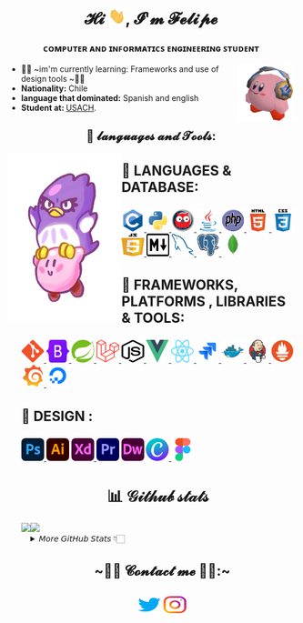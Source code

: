 <head>
  <link rel="stylesheet" href="./estilos.css">
</head>


<h1  align="center">𝓗𝓲 <img src="gif/wave.gif" width="30">, 𝓘'𝓶 𝓕𝓮𝓵𝓲𝓹𝓮 </h1>
<h3  align="center">ᴄᴏᴍᴘᴜᴛᴇʀ ᴀɴᴅ ɪɴꜰᴏʀᴍᴀᴛɪᴄꜱ ᴇɴɢɪɴᴇᴇʀɪɴɢ ꜱᴛᴜᴅᴇɴᴛ</h3>
<img src="gif/kirby audifonos.gif" align="right" width="100" height="100"-->

* 👨‍🎓 ~im'm currently learning: </b>Frameworks and use of design tools ~👨‍🎓
* <b>Nationality:</b> Chile 
* <b>language that dominated:</b> Spanish and english
* <b>Student at: </b>  [USACH](https://informatica.usach.cl/ "University of Santiago de Chile").

<h2  align="center" >👻 𝓵𝓪𝓷𝓰𝓾𝓪𝓰𝓮𝓼 𝓪𝓷𝓭 𝓣𝓸𝓸𝓵𝓼:</h2>
<img src="gif/kirby y coo.gif" align="left" width="200" height="300">
<p  align="left">
<h3  align="left"  style="font-size: 24px"> 🌸 LANGUAGES & DATABASE:</h2>
<ul>
<a  href="https://www.cprogramming.com/"  target="_blank">
<img  src="SVG/c-original.svg"   title="C" alt="c"  width="40"  height="40" /> </a>
<a  href="https://www.python.org"  target="_blank">
<img  src="SVG/python-original.svg"  title="Python" alt="python"  width="40"  height="40" /> </a>
<a href="https://www.swi-prolog.org/"  target="_blank">
<img  src="SVG/prolog.svg"  title="Prolog" alt="prolog"  width="40"  height="40" /> </a>
<a  href="https://www.java.com/es/"  target="_blank">
<img  src="SVG/java-4-logo.svg"  title="JAVA" alt="Java"  width="40"  height="40" /> </a>
<a href="https://www.php.net/" target="_blank"> 
<img  src="SVG/PHP-logo.svg"  title="PHP" alt="PHP" width="40"  height="40" /> </a>
<a href="https://www.w3.org/html/" target="_blank"> 
<img  src="SVG/html5-original-wordmark.svg"  title="HTML5" alt="html5" width="40"  height="40" /> </a>
<a  href="https://www.w3schools.com/css/" target="_blank">
<img  src="SVG/css3-original-wordmark.svg" title="CSS" alt="css3"  width="40"  height="40" /> </a>
<a href="https://www.javascript.com/" target="_blank"> 
<img  src="SVG/Javascript-shield.svg"  title="JavaScript" alt="Javascript" width="40"  height="40"  > </a>
<a href="https://www.markdownguide.org/" target="_blank"> 
<img  src="SVG/Markdown-mark.svg" title="MarkDown" alt="MarkDown" width="40"  height="40" /> </a>
<!--Database-->
<a href="https://www.mysql.com/" target="_blank">
<img  src="SVG/mysql.svg"  title="MySQL" alt="MySQL" width="40"  height="40" /> </a>
<a href="https://www.postgresql.org" target="_blank">
<img  src="SVG/postgresql.svg"  title="PostgreSQL" alt="PostgreSQL" width="40"  height="40" /> </a>
<a href="https://www.mongodb.com/" target="_blank">
<img  src="SVG/mongodb.svg"  title="MongoDB" alt="MongoDB" width="40"  height="40" /> </a>


<!-- FRAMEWORKS, PLATFORMS & LIBRARIES -->
<h3  align="left"  style="font-size: 24px"> 🌷 FRAMEWORKS, PLATFORMS , LIBRARIES & TOOLS:</h2>
<a  href="https://git-scm.com/"  target="_blank">
<img  src="SVG/git-original.svg" title="GIT" alt="GIT"  width="40"  height="40" /> </a>
<a  href="https://getbootstrap.com/"  target="_blank">
<img  src="SVG/Bootstrap_logo.svg"  title="Bootstrap" alt="Bootstrap"  width="40"  height="40" /> </a>
<a  href="https://spring.io/"  target="_blank">
<img  src="SVG/spring-logo.svg"  title="Spring" alt="Spring"  width="40"  height="40" /> </a>
<a  href="https://laravel.com/"  target="_blank">
<img  src="SVG/Laravel.svg"  title="Laravel" alt="Laravel"  width="40"  height="40" /> </a>
<a  href="https://nodejs.org/en/"  target="_blank">
<img  src="SVG/node-js.svg"  title="Node.js" alt="Node JS"  width="40"  height="40" /> </a>
<a  href="https://vuejs.org/"  target="_blank">
<img  src="SVG/Vue.js.svg"  title="Vue" alt="Vue"  width="40"  height="40" /> </a>
<a  href="https://reactjs.org/"  target="_blank">
<img  src="SVG/React-icon.svg"  title="React" alt="React"  width="40"  height="40" /> </a>
<a  href="https://www.atlassian.com/es/software/jira"  target="_blank">
<img  src="SVG/jira.svg"  title="Jira" alt="Jira"  width="40"  height="40" /> </a>
<a href="https://www.docker.com/" target="_blank">
<img  src="SVG/docker-original.svg"  title="Docker" alt="Docker" width="40"  height="40" /> </a>
<a href="https://www.jenkins.io/" target="_blank">
<img  src="SVG/Jenkins.svg"  title="Jenkins" alt="Jenkins" width="40"  height="40" /> </a>
<a href="https://prometheus.io/" target="_blank">
<img  src="SVG/prometheus.svg"  title="Prometheus" alt="Prometheus" width="40"  height="40" /> </a>
<a href="https://grafana.com/" target="_blank">
<img  src="SVG/grafana.svg"  title="Grafana" alt="Grafana" width="40"  height="40" /> </a>
<a  href="https://www.digitalocean.com/"  target="_blank">
<img  src="SVG/digitalocean-original.svg"  title="Digital Ocean" alt="Digital Ocean"  width="40"  height="40" /> </a>


<!--Diseño-->
<h3  align="left"  style="font-size: 24px"> 🌺 DESIGN :</h2>
<a  href="https://www.photoshop.com/en"  target="_blank">
<img  src="SVG/Adobe_Photoshop.svg"  title="photoshop" alt="photoshop"  width="40"  height="40" /> </a>
<a  href="https://www.adobe.com/cl/products/illustrator.html"  target="_blank">
<img  src="SVG/Adobe_Illustrator.svg" title="illustrator" alt="Illustrator"  width="40"  height="40" /></a>
<a  href="https://www.adobe.com/cl/products/xd.html"  target="_blank">
<img  src="SVG/Adobe_XD.svg" title="XD" alt="XD"  width="40"  height="40" /> </a>
<a  href="https://www.adobe.com/pe/products/premiere.html"  target="_blank">
<img  src="SVG/Adobe_Premiere_Pro_Logo.svg" title="Premiere pro" alt="Premiere Pro"  width="40"  height="40" /></a>
<a  href="https://www.adobe.com/cl/products/dreamweaver.htmll"  target="_blank">
<img  src="SVG/Adobe_Dreamweaver.svg"  title="DreamWeaver" alt="DreamWeaver"  width="40"  height="40"/></a>
<a  href="https://www.canva.com"  target="_blank">
<img  src="SVG/Canva_icon_2021.svg" title="Canva" alt="Canva"  width="40"  height="40" /> </a>
<a  href="https://www.figma.com/"  target="_blank">
<img  src="SVG/Figma-logo.svg" title="Figma" alt="Figma"  width="40"  height="40" /> </a>

<h1  align="center">📊 𝒢𝒾𝓉𝒽𝓊𝒷 𝓈𝓉𝒶𝓉𝓈</h1>

<img height="170" align="left" src="https://github-readme-stats-pipetboy2001.vercel.app/api?username=pipetboy2001&count_private=true&show_icons=true&include_all_commits=true&theme=radical" />
 <img src="https://github-readme-stats-pipetboy2001.vercel.app/api/top-langs/?username=Pipetboy2001&layout=compact&theme=radical&langs" />


<details>
<summary>𝘔𝘰𝘳𝘦 𝘎𝘪𝘵𝘏𝘶𝘣 𝘚𝘵𝘢𝘵𝘴 👇🏻</summary>
<div>
  <img src="https://github-profile-trophy.vercel.app/?username=pipetboy2001&theme=radical&no-frame=false&no-bg=false&margin-w=4" />
  
  [![GitHub Streak](http://github-readme-streak-stats.herokuapp.com?user=pipetboy2001&theme=radical&hide_border=true&locale=es&date_format=j%20M%5B%20Y%5D&stroke=F7D747&ring=F7EE64&fire=DD6017&currStreakNum=DD39DB&sideLabels=DDD427)](https://git.io/streak-stats)
  
  ![Github Activity Graph](https://github-readme-activity-graph.pipetboy2001.repl.co/graph?username=pipetboy2001)
  
  𝗡𝗢𝗧𝗘: 𝗧𝗵𝗶𝘀 𝗱𝗼𝗲𝘀 𝗻𝗼𝘁 𝗶𝗻𝗱𝗶𝗰𝗮𝘁𝗲 𝗺𝘆 𝘀𝗸𝗶𝗹𝗹 𝗹𝗲𝘃𝗲𝗹 𝗼𝗿 𝗹𝗮𝗻𝗴𝘂𝗮𝗴𝗲 𝗽𝗿𝗼𝗳𝗶𝗰𝗶𝗲𝗻𝗰𝘆, 𝗶𝘁'𝘀 𝗺𝗲𝗿𝗲𝗹𝘆 𝗮 𝗚𝗶𝘁𝗛𝘂𝗯 𝗺𝗲𝘁𝗿𝗶𝗰 𝗼𝗳 𝘄𝗵𝗶𝗰𝗵 𝗹𝗮𝗻𝗴𝘂𝗮𝗴𝗲𝘀 𝗜 𝗵𝗮𝘃𝗲 𝘁𝗵𝗲 𝗺𝗼𝘀𝘁 𝗰𝗼𝗱𝗲 𝗼𝗳 𝗼𝗻 𝗚𝗶𝘁𝗛𝘂𝗯.
</div>
</details>
<div>
<h2 align="center" style="font-size: 24px">~🐱‍💻 𝓒𝓸𝓷𝓽𝓪𝓬𝓽 𝓶𝓮 🐱‍💻:~<h2>
        <p align="center">
                <a href="https://twitter.com/pipetboy2001" target="blank"><img align="center"
                src="SVG/twitter.svg" alt="pipetboy2001" height="30" width="40" /></a>
                <a href="https://instagram.com/Pipetboy2001" target="blank"><img align="center"
                src="SVG/instagram.svg" alt="Pipetboy2001" height="30" width="40" /></a>
        </p>
</div>
